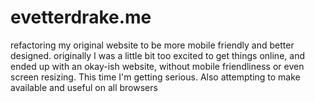 # evetterdrake.me
refactoring my original website to be more mobile friendly and better designed.
originally I was a little bit too excited to get things online, and ended up with an okay-ish website, without mobile friendliness or even screen resizing. This time I'm getting serious.
Also attempting to make available and useful on all browsers
